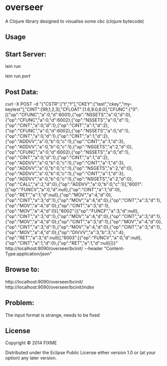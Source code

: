 # overseer

A Clojure library designed to visualise some cbc (clojure bytecode)

## Usage


Start Server:
----------------

lein run

lein run *port*

Post Data:
----------------

curl -X POST -d  "{\"CSTR\":[\"t\",\"f\"],\"CKEY\":[\"test\",\"ckey\",\"my-keytest\"],\"CINT\":[99,1,2,3],\"CFLOAT\":[1.6,9.0,6.0],\"CFUNC\":{\"0\":[{\"op\":\"CFUNC\",\"a\":0,\"d\":6001},{\"op\":\"NSSETS\",\"a\":0,\"d\":0},{\"op\":\"CFUNC\",\"a\":0,\"d\":6002},{\"op\":\"NSSETS\",\"a\":0,\"d\":1},{\"op\":\"CINT\",\"a\":0,\"d\":1},{\"op\":\"CINT\",\"a\":1,\"d\":2},{\"op\":\"CFUNC\",\"a\":0,\"d\":6002},{\"op\":\"NSSETS\",\"a\":0,\"d\":1},{\"op\":\"CINT\",\"a\":0,\"d\":1},{\"op\":\"CINT\",\"a\":1,\"d\":2},{\"op\":\"ADDVV\",\"a\":0,\"b\":0,\"c\":1},{\"op\":\"CINT\",\"a\":1,\"d\":3},{\"op\":\"ADDVV\",\"a\":0,\"b\":0,\"c\":1},{\"op\":\"NSGETS\",\"a\":2,\"d\":0},{\"op\":\"CFUNC\",\"a\":0,\"d\":6002},{\"op\":\"NSSETS\",\"a\":0,\"d\":1},{\"op\":\"CINT\",\"a\":0,\"d\":1},{\"op\":\"CINT\",\"a\":1,\"d\":2},{\"op\":\"ADDVV\",\"a\":0,\"b\":0,\"c\":1},{\"op\":\"CINT\",\"a\":1,\"d\":3},{\"op\":\"ADDVV\",\"a\":0,\"b\":0,\"c\":1},{\"op\":\"NSGETS\",\"a\":2,\"d\":0},{\"op\":\"ADDVV\",\"a\":0,\"b\":0,\"c\":1},{\"op\":\"CINT\",\"a\":1,\"d\":3},{\"op\":\"ADDVV\",\"a\":0,\"b\":0,\"c\":1},{\"op\":\"NSGETS\",\"a\":2,\"d\":0},{\"op\":\"CALL\",\"a\":2,\"d\":0},{\"op\":\"ADDVV\",\"a\":0,\"b\":0,\"c\":1}],\"6001\":[{\"op\":\"FUNCV\",\"a\":0,\"d\":null},{\"op\":\"CINT\",\"a\":1,\"d\":0},{\"op\":\"RET\",\"a\":1,\"d\":null},{\"op\":\"MOV\",\"a\":4,\"d\":0},{\"op\":\"CINT\",\"a\":3,\"d\":1},{\"op\":\"MOV\",\"a\":4,\"d\":0},{\"op\":\"CINT\",\"a\":3,\"d\":1},{\"op\":\"MOV\",\"a\":4,\"d\":0},{\"op\":\"CINT\",\"a\":3,\"d\":1},{\"op\":\"MOV\",\"a\":4,\"d\":0}],\"6002\":[{\"op\":\"FUNCF\",\"a\":3,\"d\":null},{\"op\":\"CINT\",\"a\":3,\"d\":1},{\"op\":\"MOV\",\"a\":4,\"d\":0},{\"op\":\"CINT\",\"a\":3,\"d\":1},{\"op\":\"MOV\",\"a\":4,\"d\":0},{\"op\":\"CINT\",\"a\":3,\"d\":1},{\"op\":\"MOV\",\"a\":4,\"d\":0},{\"op\":\"CINT\",\"a\":3,\"d\":1},{\"op\":\"MOV\",\"a\":4,\"d\":0},{\"op\":\"CINT\",\"a\":3,\"d\":1},{\"op\":\"MOV\",\"a\":4,\"d\":0},{\"op\":\"DIVVV\",\"a\":3,\"b\":3,\"c\":4},{\"op\":\"RET\",\"a\":3,\"d\":null}],\"6003\":[{\"op\":\"FUNCV\",\"a\":0,\"d\":null},{\"op\":\"CINT\",\"a\":1,\"d\":0},{\"op\":\"RET\",\"a\":1,\"d\":null}]}}"  http://localhost:9090/overseer/bcinit/  --header "Content-Type:application/json"


Browse to:
----------------

http://localhost:9090/overseer/bcinit/
http://localhost:9090/overseer/bcinit/*index*


Problem:
----------------

The input format is strange, needs to be fixed

## License

Copyright © 2014 FIXME

Distributed under the Eclipse Public License either version 1.0 or (at
your option) any later version.
